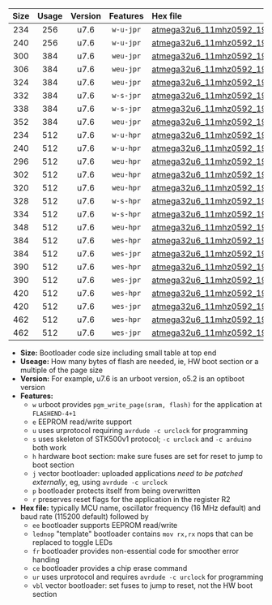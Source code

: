 |Size|Usage|Version|Features|Hex file|
|:-:|:-:|:-:|:-:|:--|
|234|256|u7.6|`w-u-jpr`|[atmega32u6_11mhz0592_19200bps_ur_vbl.hex](https://raw.githubusercontent.com/stefanrueger/urboot/main//atmega32u6_11mhz0592_19200bps_ur_vbl.hex)|
|240|256|u7.6|`w-u-jpr`|[atmega32u6_11mhz0592_19200bps_lednop_ur_vbl.hex](https://raw.githubusercontent.com/stefanrueger/urboot/main//atmega32u6_11mhz0592_19200bps_lednop_ur_vbl.hex)|
|300|384|u7.6|`weu-jpr`|[atmega32u6_11mhz0592_19200bps_ee_ur_vbl.hex](https://raw.githubusercontent.com/stefanrueger/urboot/main//atmega32u6_11mhz0592_19200bps_ee_ur_vbl.hex)|
|306|384|u7.6|`weu-jpr`|[atmega32u6_11mhz0592_19200bps_ee_lednop_ur_vbl.hex](https://raw.githubusercontent.com/stefanrueger/urboot/main//atmega32u6_11mhz0592_19200bps_ee_lednop_ur_vbl.hex)|
|324|384|u7.6|`weu-jpr`|[atmega32u6_11mhz0592_19200bps_ee_lednop_fr_ur_vbl.hex](https://raw.githubusercontent.com/stefanrueger/urboot/main//atmega32u6_11mhz0592_19200bps_ee_lednop_fr_ur_vbl.hex)|
|332|384|u7.6|`w-s-jpr`|[atmega32u6_11mhz0592_19200bps_vbl.hex](https://raw.githubusercontent.com/stefanrueger/urboot/main//atmega32u6_11mhz0592_19200bps_vbl.hex)|
|338|384|u7.6|`w-s-jpr`|[atmega32u6_11mhz0592_19200bps_lednop_vbl.hex](https://raw.githubusercontent.com/stefanrueger/urboot/main//atmega32u6_11mhz0592_19200bps_lednop_vbl.hex)|
|352|384|u7.6|`weu-jpr`|[atmega32u6_11mhz0592_19200bps_ee_lednop_fr_ce_ur_vbl.hex](https://raw.githubusercontent.com/stefanrueger/urboot/main//atmega32u6_11mhz0592_19200bps_ee_lednop_fr_ce_ur_vbl.hex)|
|234|512|u7.6|`w-u-hpr`|[atmega32u6_11mhz0592_19200bps_ur.hex](https://raw.githubusercontent.com/stefanrueger/urboot/main//atmega32u6_11mhz0592_19200bps_ur.hex)|
|240|512|u7.6|`w-u-hpr`|[atmega32u6_11mhz0592_19200bps_lednop_ur.hex](https://raw.githubusercontent.com/stefanrueger/urboot/main//atmega32u6_11mhz0592_19200bps_lednop_ur.hex)|
|296|512|u7.6|`weu-hpr`|[atmega32u6_11mhz0592_19200bps_ee_ur.hex](https://raw.githubusercontent.com/stefanrueger/urboot/main//atmega32u6_11mhz0592_19200bps_ee_ur.hex)|
|302|512|u7.6|`weu-hpr`|[atmega32u6_11mhz0592_19200bps_ee_lednop_ur.hex](https://raw.githubusercontent.com/stefanrueger/urboot/main//atmega32u6_11mhz0592_19200bps_ee_lednop_ur.hex)|
|320|512|u7.6|`weu-hpr`|[atmega32u6_11mhz0592_19200bps_ee_lednop_fr_ur.hex](https://raw.githubusercontent.com/stefanrueger/urboot/main//atmega32u6_11mhz0592_19200bps_ee_lednop_fr_ur.hex)|
|328|512|u7.6|`w-s-hpr`|[atmega32u6_11mhz0592_19200bps.hex](https://raw.githubusercontent.com/stefanrueger/urboot/main//atmega32u6_11mhz0592_19200bps.hex)|
|334|512|u7.6|`w-s-hpr`|[atmega32u6_11mhz0592_19200bps_lednop.hex](https://raw.githubusercontent.com/stefanrueger/urboot/main//atmega32u6_11mhz0592_19200bps_lednop.hex)|
|348|512|u7.6|`weu-hpr`|[atmega32u6_11mhz0592_19200bps_ee_lednop_fr_ce_ur.hex](https://raw.githubusercontent.com/stefanrueger/urboot/main//atmega32u6_11mhz0592_19200bps_ee_lednop_fr_ce_ur.hex)|
|384|512|u7.6|`wes-hpr`|[atmega32u6_11mhz0592_19200bps_ee.hex](https://raw.githubusercontent.com/stefanrueger/urboot/main//atmega32u6_11mhz0592_19200bps_ee.hex)|
|384|512|u7.6|`wes-jpr`|[atmega32u6_11mhz0592_19200bps_ee_vbl.hex](https://raw.githubusercontent.com/stefanrueger/urboot/main//atmega32u6_11mhz0592_19200bps_ee_vbl.hex)|
|390|512|u7.6|`wes-hpr`|[atmega32u6_11mhz0592_19200bps_ee_lednop.hex](https://raw.githubusercontent.com/stefanrueger/urboot/main//atmega32u6_11mhz0592_19200bps_ee_lednop.hex)|
|390|512|u7.6|`wes-jpr`|[atmega32u6_11mhz0592_19200bps_ee_lednop_vbl.hex](https://raw.githubusercontent.com/stefanrueger/urboot/main//atmega32u6_11mhz0592_19200bps_ee_lednop_vbl.hex)|
|420|512|u7.6|`wes-hpr`|[atmega32u6_11mhz0592_19200bps_ee_lednop_fr.hex](https://raw.githubusercontent.com/stefanrueger/urboot/main//atmega32u6_11mhz0592_19200bps_ee_lednop_fr.hex)|
|420|512|u7.6|`wes-jpr`|[atmega32u6_11mhz0592_19200bps_ee_lednop_fr_vbl.hex](https://raw.githubusercontent.com/stefanrueger/urboot/main//atmega32u6_11mhz0592_19200bps_ee_lednop_fr_vbl.hex)|
|462|512|u7.6|`wes-hpr`|[atmega32u6_11mhz0592_19200bps_ee_lednop_fr_ce.hex](https://raw.githubusercontent.com/stefanrueger/urboot/main//atmega32u6_11mhz0592_19200bps_ee_lednop_fr_ce.hex)|
|462|512|u7.6|`wes-jpr`|[atmega32u6_11mhz0592_19200bps_ee_lednop_fr_ce_vbl.hex](https://raw.githubusercontent.com/stefanrueger/urboot/main//atmega32u6_11mhz0592_19200bps_ee_lednop_fr_ce_vbl.hex)|

- **Size:** Bootloader code size including small table at top end
- **Useage:** How many bytes of flash are needed, ie, HW boot section or a multiple of the page size
- **Version:** For example, u7.6 is an urboot version, o5.2 is an optiboot version
- **Features:**
  + `w` urboot provides `pgm_write_page(sram, flash)` for the application at `FLASHEND-4+1`
  + `e` EEPROM read/write support
  + `u` uses urprotocol requiring `avrdude -c urclock` for programming
  + `s` uses skeleton of STK500v1 protocol; `-c urclock` and `-c arduino` both work
  + `h` hardware boot section: make sure fuses are set for reset to jump to boot section
  + `j` vector bootloader: uploaded applications *need to be patched externally*, eg, using `avrdude -c urclock`
  + `p` bootloader protects itself from being overwritten
  + `r` preserves reset flags for the application in the register R2
- **Hex file:** typically MCU name, oscillator frequency (16 MHz default) and baud rate (115200 default) followed by
  + `ee` bootloader supports EEPROM read/write
  + `lednop` "template" bootloader contains `mov rx,rx` nops that can be replaced to toggle LEDs
  + `fr` bootloader provides non-essential code for smoother error handing
  + `ce` bootloader provides a chip erase command
  + `ur` uses urprotocol and requires `avrdude -c urclock` for programming
  + `vbl` vector bootloader: set fuses to jump to reset, not the HW boot section

